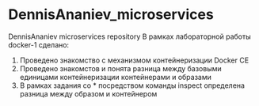 # DennisAnaniev_microservices
DennisAnaniev microservices repository
В рамках лабораторной работы docker-1 сделано:
1. Проведено знакомство с механизмом контейнеризации Docker CE
2. Проведено знакомстов и понята разница между базовыми единицами контейнеризации контейнерами и образами
3. В рамках задания со * посредством команды inspect определена разница между образом и контейнером
